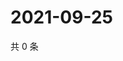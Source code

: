 # 2021-09-25

共 0 条

<!-- BEGIN WEIBO -->
<!-- 最后更新时间 Sat Sep 25 2021 16:12:18 GMT+0800 (China Standard Time) -->

<!-- END WEIBO -->

